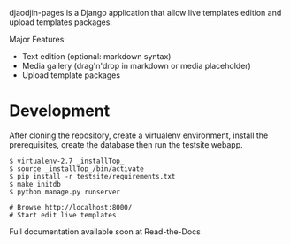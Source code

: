 djaodjin-pages is a Django application that allow live templates edition and upload templates packages.

Major Features:

- Text edition (optional: markdown syntax)
- Media gallery (drag'n'drop in markdown or media placeholder)
- Upload template packages

Development
===========

After cloning the repository, create a virtualenv environment, install
the prerequisites, create the database then run the testsite webapp.

    $ virtualenv-2.7 _installTop_
    $ source _installTop_/bin/activate
    $ pip install -r testsite/requirements.txt
    $ make initdb
    $ python manage.py runserver

    # Browse http://localhost:8000/
    # Start edit live templates

Full documentation available soon at Read-the-Docs